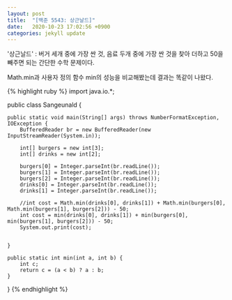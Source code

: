 ```yaml
---
layout: post
title:  "[백준 5543: 상근날드]"
date:   2020-10-23 17:02:56 +0900
categories: jekyll update
---
```


'상근날드' : 버거 세개 중에 가장 싼 것, 음료 두개 중에 가장 싼 것을 찾아 더하고 50을 빼주면 되는 간단한 수학 문제이다.

Math.min과 사용자 정의 함수 min의 성능을 비교해봤는데 결과는 똑같이 나왔다.


{% highlight ruby %}
import java.io.*;

public class Sangeunald {

	public static void main(String[] args) throws NumberFormatException, IOException {
		BufferedReader br = new BufferedReader(new InputStreamReader(System.in));
		
		int[] burgers = new int[3];
		int[] drinks = new int[2];
		
		burgers[0] = Integer.parseInt(br.readLine());
		burgers[1] = Integer.parseInt(br.readLine());
		burgers[2] = Integer.parseInt(br.readLine());
		drinks[0] = Integer.parseInt(br.readLine());
		drinks[1] = Integer.parseInt(br.readLine());
		
		//int cost = Math.min(drinks[0], drinks[1]) + Math.min(burgers[0], Math.min(burgers[1], burgers[2])) - 50;
		int cost = min(drinks[0], drinks[1]) + min(burgers[0], min(burgers[1], burgers[2])) - 50;
		System.out.print(cost);
		

	}
	
	public static int min(int a, int b) {
		int c;
		return c = (a < b) ? a : b;
	}

}
{% endhighlight %}